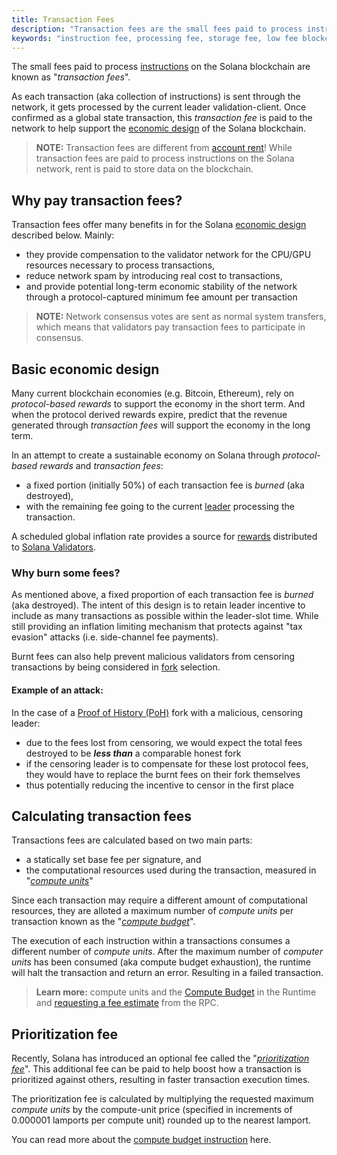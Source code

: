 ```yaml
---
title: Transaction Fees
description: "Transaction fees are the small fees paid to process instructions on the network. These fees are based on computation and an optional prioritization fee."
keywords: "instruction fee, processing fee, storage fee, low fee blockchain, gas, gwei, cheap network, affordable blockchain"
---
```


The small fees paid to process [instructions](./terminology.md#instruction) on the Solana blockchain are known as "_transaction fees_".

As each transaction (aka collection of instructions) is sent through the network, it gets processed by the current leader validation-client. Once confirmed as a global state transaction, this _transaction fee_ is paid to the network to help support the [economic design](#economic-design) of the Solana blockchain.

> **NOTE:** Transaction fees are different from [account rent](./terminology.md#rent)!
> While transaction fees are paid to process instructions on the Solana network, rent is paid to store data on the blockchain.

<!-- > You can learn more about rent here: [What is rent?](./developing/intro/rent.md) -->

## Why pay transaction fees?

Transaction fees offer many benefits in for the Solana [economic design](#basic-economic-design) described below. Mainly:

- they provide compensation to the validator network for the CPU/GPU resources necessary to process transactions,
- reduce network spam by introducing real cost to transactions,
- and provide potential long-term economic stability of the network through a protocol-captured minimum fee amount per transaction

> **NOTE:** Network consensus votes are sent as normal system transfers, which means that validators pay transaction fees to participate in consensus.

## Basic economic design

Many current blockchain economies \(e.g. Bitcoin, Ethereum\), rely on _protocol-based rewards_ to support the economy in the short term. And when the protocol derived rewards expire, predict that the revenue generated through _transaction fees_ will support the economy in the long term.

In an attempt to create a sustainable economy on Solana through _protocol-based rewards_ and _transaction fees_:

- a fixed portion (initially 50%) of each transaction fee is _burned_ (aka destroyed),
- with the remaining fee going to the current [leader](./terminology.md#leader) processing the transaction.

A scheduled global inflation rate provides a source for [rewards](./implemented-proposals/staking-rewards.md) distributed to [Solana Validators](../src/running-validator.md).

### Why burn some fees?

As mentioned above, a fixed proportion of each transaction fee is _burned_ (aka destroyed). The intent of this design is to retain leader incentive to include as many transactions as possible within the leader-slot time. While still providing an inflation limiting mechanism that protects against "tax evasion" attacks \(i.e. side-channel fee payments\).

Burnt fees can also help prevent malicious validators from censoring transactions by being considered in [fork](./terminology.md#fork) selection.

#### Example of an attack:

In the case of a [Proof of History (PoH)](./terminology.md#proof-of-history-poh) fork with a malicious, censoring leader:

- due to the fees lost from censoring, we would expect the total fees destroyed to be **_less than_** a comparable honest fork
- if the censoring leader is to compensate for these lost protocol fees, they would have to replace the burnt fees on their fork themselves
- thus potentially reducing the incentive to censor in the first place

## Calculating transaction fees

Transactions fees are calculated based on two main parts:

- a statically set base fee per signature, and
- the computational resources used during the transaction, measured in "[_compute units_](./terminology.md#compute-units)"

Since each transaction may require a different amount of computational resources, they are alloted a maximum number of _compute units_ per transaction known as the "[_compute budget_](./terminology.md#compute-budget)".

The execution of each instruction within a transactions consumes a different number of _compute units_. After the maximum number of _computer units_ has been consumed (aka compute budget exhaustion), the runtime will halt the transaction and return an error. Resulting in a failed transaction.

> **Learn more:** compute units and the [Compute Budget](./developing/programming-model/runtime#compute-budget) in the Runtime and [requesting a fee estimate](./developing/clients/jsonrpc-api.md#getfeeformessage) from the RPC.

## Prioritization fee

Recently, Solana has introduced an optional fee called the "_[prioritization fee](./terminology.md#prioritization-fee)_". This additional fee can be paid to help boost how a transaction is prioritized against others, resulting in faster transaction execution times.

The prioritization fee is calculated by multiplying the requested maximum _compute units_ by the compute-unit price (specified in increments of 0.000001 lamports per compute unit) rounded up to the nearest lamport.

You can read more about the [compute budget instruction](./developing/programming-model/runtime.md#compute-budget) here.
